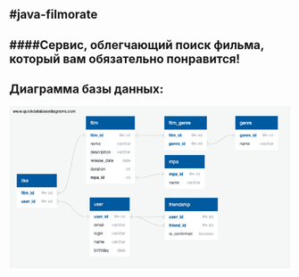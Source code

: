 #java-filmorate
---
####Сервис, облегчающий поиск фильма, который вам обязательно понравится!
--- 
## Диаграмма базы данных:
![alt text](https://github.com/MatveevaVeronikaViktorovna/java-filmorate/blob/add-database/src/main/resources/ERD/filmorate_ERD.png?raw=true)